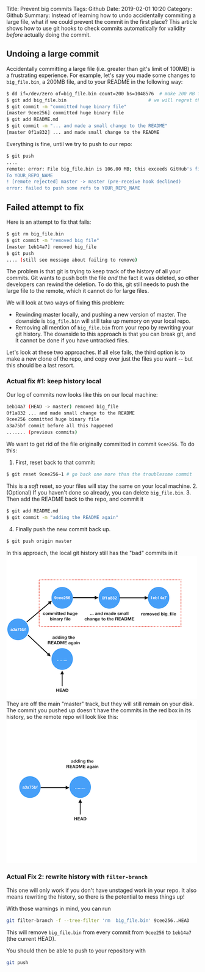 Title: Prevent big commits 
Tags: Github
Date: 2019-02-01 10:20
Category: Github 
Summary: Instead of learning how to undo accidentally commiting a large file, what if we could prevent the commit in the first place? This article shows how to use git hooks to check commits automatically for validity _before_ actually doing the commit. 

## Undoing a large commit

Accidentally committing a large file (i.e. greater than git's limit of 100MB) is a frustrating experience. For example, let's say you made some changes to `big_file.bin`, a 200MB file, and to your README in the following way:
```bash
$ dd if=/dev/zero of=big_file.bin count=200 bs=1048576  # make 200 MB file
$ git add big_file.bin                              # we will regret this!
$ git commit -m "committed huge binary file"
[master 9cee256] committed huge binary file
$ git add README.md
$ git commit -m "... and made a small change to the README"
[master 0f1a832] ... and made small change to the README
```
Everything is fine, until we try to push to our repo:
```bash
$ git push
....
remote: error: File big_file.bin is 106.00 MB; this exceeds GitHub's file size limit of 100.00 MB
To YOUR_REPO_NAME
! [remote rejected] master -> master (pre-receive hook declined)
error: failed to push some refs to YOUR_REPO_NAME
```

## Failed attempt to fix

Here is an attempt to fix that fails:
```bash
$ git rm big_file.bin
$ git commit -m "removed big file"
[master 1eb14a7] removed big_file
$ git push
.... (still see message about failing to remove)
```

The problem is that git is trying to keep track of the history of all your commits. Git wants to push both the file *and* the fact it was deleted, so other developers can rewind the deletion. To do this, git still needs to push the large file to the remote, which it cannot do for large files.

We will look at two ways of fixing this problem:
* Rewinding master locally, and pushing a new version of master. The downside is `big_file.bin` will still take up memory on your local repo.
* Removing all mention of `big_file.bin` from your repo by rewriting your git history. The downside to this approach is that you can break git, and it cannot be done if you have untracked files.

Let's look at these two approaches. If all else fails, the third option is to make a new clone of the repo, and copy over just the files you want -- but this should be a last resort.

### Actual fix #1: keep history local

Our log of commits now looks like this on our local machine:
```bash
1eb14a7 (HEAD -> master) removed big_file
0f1a832 ... and made small change to the README
9cee256 committed huge binary file
a3a75bf commit before all this happened
....... (previous commits)
```

We want to get rid of the file originally committed in commit `9cee256`. To do this:
1. First, reset back to that commit:
```bash
$ git reset 9cee256~1 # go back one more than the troublesome commit
```
This is a _soft_ reset, so your files will stay the same on your local machine.
2. (Optional) If you haven't done so already, you can delete `big_file.bin`.
3. Then add the README back to the repo, and commit it
```bash
$ git add README.md
$ git commit -m "adding the README again"
```
4. Finally push the new commit back up.
```bash
$ git push origin master
```

In this approach, the local git history still has the "bad" commits in it
![what the local branches look like](images/github_local.png)
They are off the main "master" track, but they will still remain on your disk. The commit you pushed up doesn't have the commits in the red box in its history, so the remote repo will look like this:
![what the remote branch looks like](images/github_remote.png)

### Actual Fix 2: rewrite history with `filter-branch`

This one will only work if you don't have unstaged work in your repo. It also means rewriting the history, so there is the potential to mess things up!

With those warnings in mind, you can run
```bash
git filter-branch -f --tree-filter 'rm  big_file.bin' 9cee256..HEAD
```
This will remove `big_file.bin` from every commit from `9cee256` to `1eb14a7` (the current HEAD).

You should then be able to push to your repository with
```bash
git push
```
